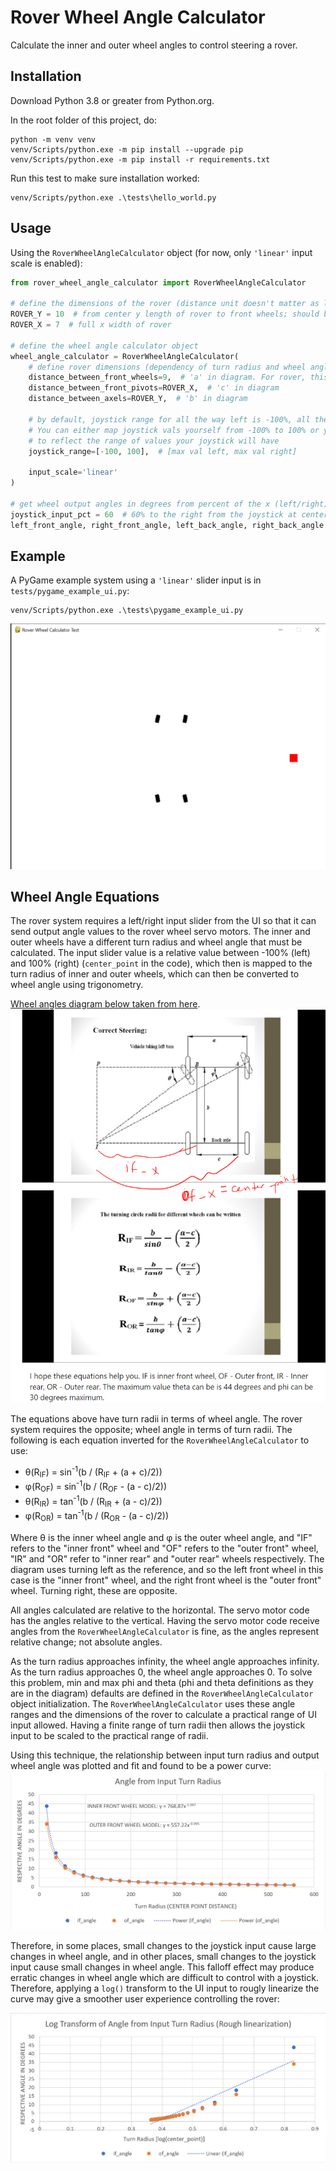 # Rover Wheel Angle Calculator
Calculate the inner and outer wheel angles to control steering a rover.

## Installation
Download Python 3.8 or greater from Python.org.

In the root folder of this project, do:

```commandline
python -m venv venv
venv/Scripts/python.exe -m pip install --upgrade pip
venv/Scripts/python.exe -m pip install -r requirements.txt
```

Run this test to make sure installation worked:
```commandline
venv/Scripts/python.exe .\tests\hello_world.py
```

## Usage
Using the `RoverWheelAngleCalculator` object (for now, only `'linear'` input scale is enabled):
```python
from rover_wheel_angle_calculator import RoverWheelAngleCalculator

# define the dimensions of the rover (distance unit doesn't matter as long as it's consistent) 
ROVER_Y = 10  # from center y length of rover to front wheels; should be the same distance as center to back
ROVER_X = 7  # full x width of rover

# define the wheel angle calculator object
wheel_angle_calculator = RoverWheelAngleCalculator(
    # define rover dimensions (dependency of turn radius and wheel angles)
    distance_between_front_wheels=9,  # 'a' in diagram. For rover, this is half of length of rover
    distance_between_front_pivots=ROVER_X,  # 'c' in diagram
    distance_between_axels=ROVER_Y,  # 'b' in diagram
    
    # by default, joystick range for all the way left is -100%, all the way right is 100%
    # You can either map joystick vals yourself from -100% to 100% or you can change this range
    # to reflect the range of values your joystick will have
    joystick_range=[-100, 100],  # [max val left, max val right]
    
    input_scale='linear'
)

# get wheel output angles in degrees from percent of the x (left/right) joystick input!
joystick_input_pct = 60  # 60% to the right from the joystick at center 0%
left_front_angle, right_front_angle, left_back_angle, right_back_angle = wheel_angle_calculator(joystick_input_pct)
```

## Example
A PyGame example system using a `'linear'` slider input is in `tests/pygame_example_ui.py`:
```commandline
venv/Scripts/python.exe .\tests\pygame_example_ui.py
```

<img src="docs/pygame_example.gif">

## Wheel Angle Equations

The rover system requires a left/right input slider from the UI so that it can send output angle values to the rover wheel servo motors. The inner and outer wheels have a different turn radius and wheel angle that must be calculated. The input slider value is a relative value between -100% (left) and 100% (right) (`center_point` in the code), which then is mapped to the turn radius of inner and outer wheels, which can then be converted to wheel angle using trigonometry.

[Wheel angles diagram below taken from here](https://www.quora.com/What-is-the-method-to-calculate-turning-radius-if-only-the-steering-ratio-and-vehicles-basic-dimensions-are-known).
<img src="docs/equations.png">

The equations above have turn radii in terms of wheel angle. The rover system requires the opposite; wheel angle in terms of turn radii. The following is each equation inverted for the `RoverWheelAngleCalculator` to use:

[//]: # (<img src="docs/equations_inverted.jpg">)
[//]: # (<img src="docs/equations_inverted2.jpg">)

- &theta;(R<sub>IF</sub>) = sin<sup>-1</sup>(b / (R<sub>IF</sub> + (a + c)/2))
- &phi;(R<sub>OF</sub>) = sin<sup>-1</sup>(b / (R<sub>OF</sub> - (a - c)/2))
- &theta;(R<sub>IR</sub>) = tan<sup>-1</sup>(b / (R<sub>IR</sub> + (a - c)/2))
- &phi;(R<sub>OR</sub>) = tan<sup>-1</sup>(b / (R<sub>OR</sub> - (a - c)/2))

Where &theta; is the inner wheel angle and &phi; is the outer wheel angle, and "IF" refers to the "inner front" wheel and "OF" refers to the "outer front" wheel, "IR" and "OR" refer to "inner rear" and "outer rear" wheels respectively. The diagram uses turning left as the reference, and so the left front wheel in this case is the "inner front" wheel, and the right front wheel is the "outer front" wheel. Turning right, these are opposite.

All angles calculated are relative to the horizontal. The servo motor code has the angles relative to the vertical. Having the servo motor code receive angles from the `RoverWheelAngleCalculator` is fine, as the angles represent relative change; not absolute angles.

As the turn radius approaches infinity, the wheel angle approaches infinity. As the turn radius approaches 0, the wheel angle approaches 0. To solve this problem, min and max phi and theta (phi and theta definitions as they are in the diagram) defaults are defined in the `RoverWheelAngleCalculator` object initialization. The `RoverWheelAngleCalculator` uses these angle ranges and the dimensions of the rover to calculate a practical range of UI input allowed. Having a finite range of turn radii then allows the joystick input to be scaled to the practical range of radii.

Using this technique, the relationship between input turn radius and output wheel angle was plotted and fit and found to be a power curve:
<img src="docs/wheel_angle_from_turn_radius_curve.png">

Therefore, in some places, small changes to the joystick input cause large changes in wheel angle, and in other places, small changes to the joystick input cause small changes in wheel angle. This falloff effect may produce erratic changes in wheel angle which are difficult to control with a joystick. Therefore, applying a `log()` transform to the UI input to rougly linearize the curve may give a smoother user experience controlling the rover:

<img src="docs/wheel_angle_from_turn_radius_curve_linearized.png">



